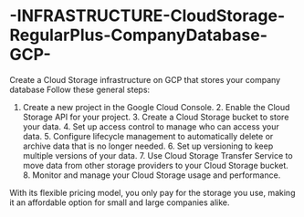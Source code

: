 # -INFRASTRUCTURE-CloudStorage-RegularPlus-CompanyDatabase-GCP-

Create a Cloud Storage infrastructure on GCP that stores your company database
Follow these general steps:
1. Create a new project in the Google Cloud Console.
    2. Enable the Cloud Storage API for your project.
        3. Create a Cloud Storage bucket to store your data.
           4. Set up access control to manage who can access your data.
                 5. Configure lifecycle management to automatically delete or archive data that is no longer needed.
                        6. Set up versioning to keep multiple versions of your data.
                              7. Use Cloud Storage Transfer Service to move data from other storage providers to your Cloud Storage bucket.
                                     8. Monitor and manage your Cloud Storage usage and performance.
                                     
                                     
With its flexible pricing model, you only pay for the storage you use, making it an affordable option for small and large companies alike. 
